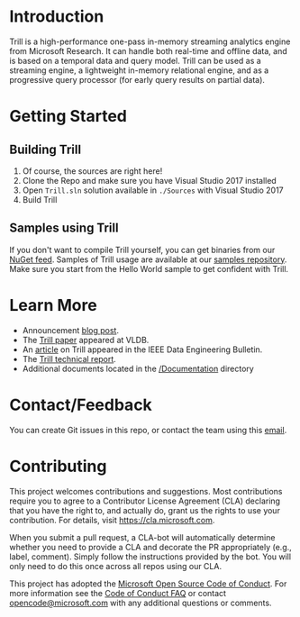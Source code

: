 # Introduction

Trill is a high-performance one-pass in-memory streaming analytics engine from Microsoft Research. It can handle both real-time and offline data, and is based on a temporal data and query model. Trill can be used as a streaming engine, a lightweight in-memory relational engine, and as a progressive query processor (for early query results on partial data).

# Getting Started

## Building Trill
1. Of course, the sources are right here!
1. Clone the Repo and make sure you have Visual Studio 2017 installed
1. Open `Trill.sln` solution available in `./Sources` with Visual Studio 2017 
1. Build Trill

## Samples using Trill
If you don't want to compile Trill yourself, you can get binaries from our [NuGet feed](https://www.nuget.org/packages/Trill/).
Samples of Trill usage are available at our [samples repository](https://github.com/Microsoft/TrillSamples). Make sure you start from the Hello World sample to get confident with Trill.

# Learn More
- Announcement [blog post](https://azure.microsoft.com/en-us/blog/microsoft-open-sources-trill-to-deliver-insights-on-a-trillion-events-a-day/).
- The [Trill paper](https://www.microsoft.com/en-us/research/wp-content/uploads/2016/02/trill-vldb2015.pdf) appeared at VLDB.
- An [article](https://www.microsoft.com/en-us/research/wp-content/uploads/2016/07/trill-debull.pdf) on Trill appeared in the IEEE Data Engineering Bulletin.
- The [Trill technical report](http://research.microsoft.com/pubs/214609/trill-TR.pdf).
- Additional documents located in the [/Documentation](./Documentation) directory

# Contact/Feedback
You can create Git issues in this repo, or contact the team using this [email](mailto:asktrill@microsoft.com).

# Contributing

This project welcomes contributions and suggestions.  Most contributions require you to agree to a
Contributor License Agreement (CLA) declaring that you have the right to, and actually do, grant us
the rights to use your contribution. For details, visit https://cla.microsoft.com.

When you submit a pull request, a CLA-bot will automatically determine whether you need to provide
a CLA and decorate the PR appropriately (e.g., label, comment). Simply follow the instructions
provided by the bot. You will only need to do this once across all repos using our CLA.

This project has adopted the [Microsoft Open Source Code of Conduct](https://opensource.microsoft.com/codeofconduct/).
For more information see the [Code of Conduct FAQ](https://opensource.microsoft.com/codeofconduct/faq/) or
contact [opencode@microsoft.com](mailto:opencode@microsoft.com) with any additional questions or comments.
